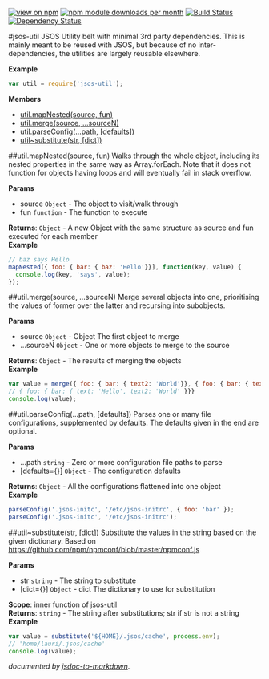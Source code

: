 [![view on npm](http://img.shields.io/npm/v/array-tools.svg)](https://www.npmjs.org/package/jsos-util)
[![npm module downloads per month](http://img.shields.io/npm/dm/jsos-util.svg)](https://www.npmjs.org/package/jsos-util)
[![Build Status](https://travis-ci.org/jsos/jsos-util.svg?branch=master)](https://travis-ci.org/jsos/jsos-util)
[![Dependency Status](https://david-dm.org/75lb/array-tools.svg)](https://david-dm.org/jsos/jsos-util)

<a name="module_jsos-util"></a>
#jsos-util
JSOS Utility belt with minimal 3rd party dependencies. This is mainly meant to be reused
with JSOS, but because of no inter-dependencies, the utilities are largely reusable elsewhere.

**Example**  
```js
var util = require('jsos-util');
```

**Members**

* [util.mapNested(source, fun)](#module_jsos-util.mapNested)
* [util.merge(source, ...sourceN)](#module_jsos-util.merge)
* [util.parseConfig(...path, [defaults])](#module_jsos-util.parseConfig)
* [util~substitute(str, [dict])](#module_jsos-util.substitute)

<a name="module_jsos-util.mapNested"></a>
##util.mapNested(source, fun)
Walks through the whole object, including its nested properties
in the same way as Array.forEach. Note that it does not function for
objects having loops and will eventually fail in stack overflow.

**Params**

- source `Object` - The object to visit/walk through
- fun `function` - The function to execute

**Returns**: `Object` - A new Object with the same structure as source and fun executed for each member  
**Example**  
```js 
// baz says Hello
mapNested({ foo: { bar: { baz: 'Hello'}}], function(key, value) {
  console.log(key, 'says', value);
});
```

<a name="module_jsos-util.merge"></a>
##util.merge(source, ...sourceN)
Merge several objects into one, prioritising the values of former over the latter and
recursing into subobjects.

**Params**

- source `Object` - Object The first object to merge
- ...sourceN `Object` - One or more objects to merge to the source

**Returns**: `Object` - The results of merging the objects  
**Example**  
```js 
var value = merge({ foo: { bar: { text2: 'World'}}, { foo: { bar: { text: 'Hello', text2: 'WTF' }})
// { foo: { bar: { text: 'Hello', text2: 'World' }}}
console.log(value);
```

<a name="module_jsos-util.parseConfig"></a>
##util.parseConfig(...path, [defaults])
Parses one or many file configurations, supplemented by defaults.
The defaults given in the end are optional.

**Params**

- ...path `string` - Zero or more configuration file paths to parse
- [defaults={}] `Object` - The configuration defaults

**Returns**: `Object` - All the configurations flattened into one object  
**Example**  
```js 
parseConfig('.jsos-initc', '/etc/jsos-initrc', { foo: 'bar' });
parseConfig('.jsos-initc', '/etc/jsos-initrc');
```

<a name="module_jsos-util.substitute"></a>
##util~substitute(str, [dict])
Substitute the values in the string based on the given dictionary.
Based on https://github.com/npm/npmconf/blob/master/npmconf.js

**Params**

- str `string` - The string to substitute
- [dict={}] `Object` - dict The dictionary to use for substitution

**Scope**: inner function of [jsos-util](#module_jsos-util)  
**Returns**: `string` - The string after substitutions; str if str is not a string  
**Example**  
```js
var value = substitute('${HOME}/.jsos/cache', process.env);
// 'home/lauri/.jsos/cache'
console.log(value);
```



*documented by [jsdoc-to-markdown](https://github.com/75lb/jsdoc-to-markdown)*.
